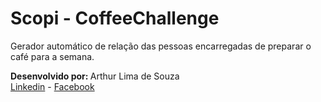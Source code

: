 
<h1>Scopi - CoffeeChallenge</h1>
<p>Gerador automático de relação das pessoas encarregadas de preparar o café para a semana.</p>
<strong>Desenvolvido por: </strong> Arthur Lima de Souza <br/>
<a href="https://www.linkedin.com/in/arthur-lima-de-souza-344757111">Linkedin</a> - <a href="https://www.facebook.com/arthur.l.ds">Facebook</a>
